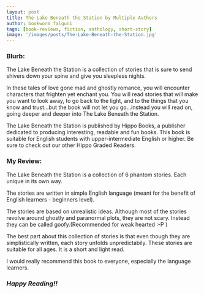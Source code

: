 ```yaml
---
layout: post
title: The Lake Beneath the Station by Multiple Authors
author: bookworm_falguni
tags: [book-reviews, fiction, anthology, short-story]
image: '/images/posts/The-Lake-Beneath-the-Station.jpg'
---
```

### **Blurb:**
The Lake Beneath the Station is a collection of stories that is sure to send shivers down your spine and give you sleepless nights. 

In these tales of love gone mad and ghostly romance, you will encounter characters that frighten yet enchant you. You will read stories that will make you want to look away, to go back to the light, and to the things that you know and trust…but the book will not let you go…instead you will read on, going deeper and deeper into The Lake Beneath the Station. 

The Lake Beneath the Station is published by Hippo Books, a publisher dedicated to producing interesting, readable and fun books. This book is suitable for English students with upper-intermediate English or higher. Be sure to check out our other Hippo Graded Readers.

### **My Review:**
The Lake Beneath the Station is a collection of 6 phantom stories. Each unique in its own way.

The stories are written in simple English language (meant for the benefit of English learners - beginners level).

The stories are based on unrealistic ideas. Although most of the stories revolve around ghostly and paranormal plots, they are not scary. Instead they can be called goofy.(Recommended for weak hearted :-P )

The best part about this collection of stories is that even though they are simplistically written, each story unfolds unpredictabily. These stories are suitable for all ages. It is a short and light read.

I would really recommend this book to everyone, especially the language learners. 

### ***Happy Reading!!***
